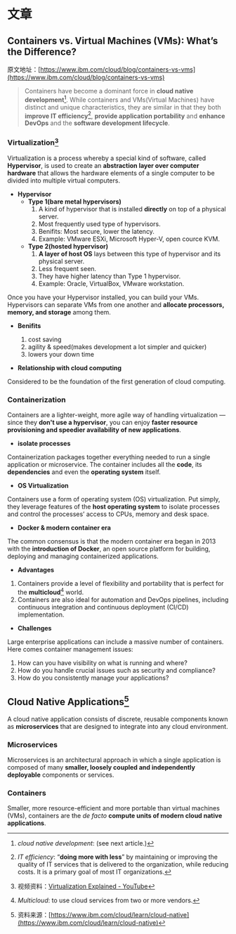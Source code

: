 # 文章

## Containers vs. Virtual Machines (VMs): What’s the Difference?

原文地址：[https://www.ibm.com/cloud/blog/containers-vs-vms](https://www.ibm.com/cloud/blog/containers-vs-vms)

> Containers have become a dominant force in **cloud native development**[^4]. While containers and VMs(Virtual Machines) have distinct and unique characteristics, they are similar in that they both **improve IT efficiency**[^1], **provide application portability** and **enhance DevOps** and the **software development lifecycle**.

[^1]: *IT efficiency*: “**doing more with less**” by maintaining or improving the quality of IT services that is delivered to the organization, while reducing costs. It is a primary goal of most IT organizations.

### Virtualization[^2]

Virtualization is a process whereby a special kind of software, called **Hypervisor**, is used to create an **abstraction layer over computer hardware** that allows the hardware elements of a single computer to be divided into multiple virtual computers.

- **Hypervisor**
  - **Type 1(bare metal hypervisors)**
    1. A kind of hypervisor that is installed **directly** on top of a physical server.
    2. Most frequently used type of hypervisors. 
    3. Benifits: Most secure, lower the latency.
    4. Example: VMware ESXi, Microsoft Hyper-V, open cource KVM.
  - **Type 2(hosted hypervisor)**
    1. **A layer of host OS** lays between this type of hypervisor and its physical server.
    2. Less frequent seen.
    3. They have higher latency than Type 1 hypervisor.
    4. Example: Oracle, VirtualBox, VMware workstation.

Once you have your Hypervisor installed, you can build your VMs. Hypervisors can separate VMs from one another and **allocate processors, memory, and storage** among them.

[^2]: 视频资料：[Virtualization Explained - YouTube](https://youtu.be/FZR0rG3HKIk)

- **Benifits**
  1. cost saving
  2. agility & speed(makes development a lot simpler and quicker)
  3. lowers your down time

- **Relationship with cloud computing**

Considered to be the foundation of the first generation of cloud computing.

### Containerization

Containers are a lighter-weight, more agile way of handling virtualization — since they **don't use a hypervisor**, you can enjoy **faster resource provisioning and speedier availability of new applications**. 

- **isolate processes**

Containerization packages together everything needed to run a single application or microservice. The container includes all the **code**, its **dependencies** and even the **operating system** itself. 

- **OS Virtualization**

Containers use a form of operating system (OS) virtualization. Put simply, they leverage features of the **host operating system** to isolate processes and control the processes’ access to CPUs, memory and desk space.

- **Docker & modern container era**

The common consensus is that the modern container era began in 2013 with the **introduction of Docker**, an open source platform for building, deploying and managing containerized applications. 

- **Advantages**

1. Containers provide a level of flexibility and portability that is perfect for the **multicloud**[^3] world.
2. Containers are also ideal for automation and DevOps pipelines, including continuous integration and continuous deployment (CI/CD) implementation.

[^3]: *Multicloud*: to use cloud services from two or more vendors.

- **Challenges**

Large enterprise applications can include a massive number of containers. Here comes container management issues:

1. How can you have visibility on what is running and where? 
2. How do you handle crucial issues such as security and compliance? 
3. How do you consistently manage your applications?

[^4]: *cloud native development*: (see next article.)

## Cloud Native Applications[^5]

A cloud native application consists of discrete, reusable components known as **microservices** that are designed to integrate into any cloud environment.

### Microservices

Microservices is an architectural approach in which a single application is composed of many **smaller, loosely coupled and independently deployable** components or services.

### Containers

Smaller, more resource-efficient and more portable than virtual machines (VMs), containers are the *de facto* **compute units of modern cloud native applications**.

[^5]: 资料来源：[https://www.ibm.com/cloud/learn/cloud-native](https://www.ibm.com/cloud/learn/cloud-native)

